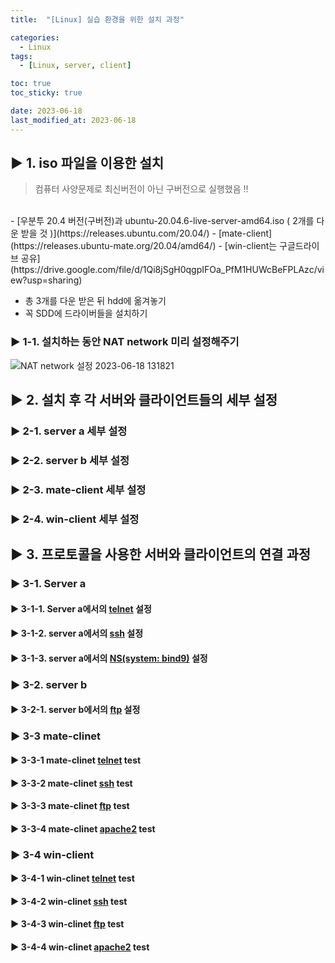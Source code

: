 ```yaml
---
title:  "[Linux] 실습 환경을 위한 설치 과정" 

categories:
  - Linux
tags:
  - [Linux, server, client]

toc: true
toc_sticky: true

date: 2023-06-18
last_modified_at: 2023-06-18
---
```


## ▶ 1. iso 파일을 이용한 설치
>컴퓨터 사양문제로 최신버전이 아닌 구버전으로 실행했음 !!
<br>
- [우분투 20.4 버전(구버전)과 ubuntu-20.04.6-live-server-amd64.iso ( 2개를 다운 받을 것 )](https://releases.ubuntu.com/20.04/)
- [mate-client](https://releases.ubuntu-mate.org/20.04/amd64/)
- [win-client는 구글드라이브 공유](https://drive.google.com/file/d/1Qi8jSgH0qgpIFOa_PfM1HUWcBeFPLAzc/view?usp=sharing)
<br>

- 총 3개를 다운 받은 뒤 hdd에 옮겨놓기
- 꼭 SDD에 드라이버들을 설치하기

### ▶ 1-1. 설치하는 동안 NAT network 미리 설정해주기
![NAT network 설정 2023-06-18 131821](https://github.com/whalebee/first_pythonProject/assets/127908829/2241148b-0089-4332-8cbf-d1e0c2990715)




## ▶ 2. 설치 후 각 서버와 클라이언트들의 세부 설정

### ▶ 2-1. server a 세부 설정


### ▶ 2-2. server b 세부 설정


### ▶ 2-3. mate-client 세부 설정


### ▶ 2-4. win-client 세부 설정



















## ▶ 3. 프로토콜을 사용한 서버와 클라이언트의 연결 과정

### ▶ 3-1. Server a

#### ▶ 3-1-1. Server a에서의 <u>telnet</u> 설정
#### ▶ 3-1-2. server a에서의 <u>ssh</u> 설정

#### ▶ 3-1-3. server a에서의 <u>NS(system: bind9)</u> 설정



### ▶ 3-2. server b
#### ▶ 3-2-1. server b에서의 <u>ftp</u> 설정

### ▶ 3-3 mate-clinet
#### ▶ 3-3-1 mate-clinet <u>telnet</u> test
#### ▶ 3-3-2 mate-clinet <u>ssh</u> test
#### ▶ 3-3-3 mate-clinet <u>ftp</u> test
#### ▶ 3-3-4 mate-clinet <u>apache2</u> test


### ▶ 3-4 win-client
#### ▶ 3-4-1 win-clinet <u>telnet</u> test
#### ▶ 3-4-2 win-clinet <u>ssh</u> test
#### ▶ 3-4-3 win-clinet <u>ftp</u> test
#### ▶ 3-4-4 win-clinet <u>apache2</u> test




